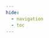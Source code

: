 ```yaml
---
hide:
  - navigation
  - toc
---
```


<style>
  .md-tabs {
	background-color: transparent;
	background: linear-gradient(rgba(0, 0, 0, .3), 30%, transparent);
  }

  .overlay {
    top: 0;
	bottom: 0;
    left: 0;
	right: 0;
    width: 100%;
    height: 100%;
    position: absolute;
    overflow: hidden;
  }

  .translucent {
    opacity: .5;
  }

  .sink {
    transform: translateY(-1.5em);
  }

  .smooth {
    transition: transform 0.1s ease;
  }

  .ghost {
	pointer-events: none;
  }

  .divider {
    height: 3em;
    width: 100%;
    background: linear-gradient(to right, transparent, 25%, var(--md-primary-fg-color--auto) 50%, 75%, transparent);
    background-size: 100% 0.1em;
    background-position: center;
    background-repeat: no-repeat;
    opacity: .1;
  }

  h1, h2, h3, h4, h5, h6 {
	font-family: "Ogg";
  }

  .title {
    width: 100%;
	height: 120vh;
  }

  .title-span {
	top: 0;
	left: 0;
	right: 0;
    width: 100%;
	height: 120vh;
	position: absolute;
  }

  .container {
    top: 55vh;
    width: 100%;
    height: auto;
    display: flex;
    flex-wrap: wrap;
    align-items: flex-start;
    justify-content: flex-start;
	position: relative;
  }

  .combined {
    height: auto;
    width: 5.7em;
    max-height: 100%;
    max-width: calc(30% - 3em);
    margin-left: 1.1em;
    margin-right: 1.9em;
    object-fit: contain;
  }

  .content-flex {
    flex: 1;
  }

  .mdx-switch button {
    cursor: pointer;
    transition: opacity 0.25s;
  }

  .mdx-switch button:focus,
  .mdx-switch button:hover {
    opacity: .75;
  }

  .mdx-switch button > code {
    background-color: var(--md-primary-fg-color);
    color: var(--md-primary-bg-color);
    display: block;
  }

  .colored-text {
    color: var(--md-primary-fg-color--auto);
  }

  .md-typeset details.palette, .admonition.palette {
    font-size: .9em;
  }

  .mdx-parallax-blur {
    filter: blur(calc(max(0, var(--mdx-parallax)) * 4px));
	will-change: transform;
  }

  .mdx-parallax-shift {
    transform: translateY(calc(max(0, min(1, var(--mdx-parallax))) * -3vh));
  }

  .mdx-parallax-fade {
    opacity: calc(1 - var(--mdx-parallax));
  }

  *{
    box-sizing: border-box;
  }

  .parallax {
    perspective: 100px;
    height: 100vh;
    overflow-x: hidden;
    overflow-y: auto;
    position: absolute;
    top: 0;
    bottom: 0;
    left: 0;
	right: 0;
    margin-left: -750px;
	margin-right: -750px;
  }

  .parallax__layer {
    position: absolute;
    top: 0;
    bottom: 0;
    left: 0;
    right: 0;
  }

  .parallax__layer img {
    display: block;
    position: absolute;
    bottom: 0;
  }

  .parallax__cover {
    background: #2D112B;
    display: block;
    position: absolute;
    top: 100%;
    left: 0;
    right: 0;
    height: 2000px;
    z-index: 2;
  }

  .parallax__layer__0 {
    transform: translateZ(-300px) scale(4);
  }

  .parallax__layer__1 {
    transform: translateZ(-250px) scale(3.5);
  }

  .parallax__layer__2 {
    transform: translateZ(-200px) scale(3);
  }

  .parallax__layer__3 {
    transform: translateZ(-150px) scale(2.5);
  }

  .parallax__layer__4 {
    transform: translateZ(-100px) scale(2);
  }

  .parallax__layer__5 {
    transform: translateZ(-50px) scale(1.5);
  }

  .parallax__layer__6 {
    transform: translateZ(0px) scale(1);
  }
</style>

<section class="title">
  <div class="container parallax parallax-blur parallax-fade" data-mdx-parallax-start="55%" data-mdx-parallax-end="10%">
    <span class="colored combined" style="-webkit-mask-image: url('assets/images/logo.png');">
      <img
        src="assets/images/logo.png"
        alt="Material Perfection"
       />
    </span>
    <div class="content-flex">
      <h1>Material Perfection</h1>
      <blockquote class="translucent sink">
        An Out-of-the-Box Repository that Toggles <a href="https://github.com/squidfunk/mkdocs-material">mkdocs-material</a> to the Perfection.
      </blockquote>
    </div>
  </div>
</section>

<section class="parallax">
  <div class="parallax__layer parallax__layer__0">
    <img src="https://github.com/samdbeckham/blog/blob/master/dev/_assets/images/articles/firewatch/layer_0.png?raw=true" />
  </div>
  <div class="parallax__layer parallax__layer__1">
    <img src="https://github.com/samdbeckham/blog/blob/master/dev/_assets/images/articles/firewatch/layer_1.png?raw=true" />
  </div>
  <div class="parallax__layer parallax__layer__2">
    <img src="https://github.com/samdbeckham/blog/blob/master/dev/_assets/images/articles/firewatch/layer_2.png?raw=true" />
  </div>
  <div class="parallax__layer parallax__layer__3">
    <img src="https://github.com/samdbeckham/blog/blob/master/dev/_assets/images/articles/firewatch/layer_3.png?raw=true" />
  </div>
  <div class="parallax__layer parallax__layer__4">
    <img src="https://github.com/samdbeckham/blog/blob/master/dev/_assets/images/articles/firewatch/layer_4.png?raw=true" />
  </div>
  <div class="parallax__layer parallax__layer__5">
    <img src="https://github.com/samdbeckham/blog/blob/master/dev/_assets/images/articles/firewatch/layer_5.png?raw=true" />
  </div>
  <div class="parallax__layer parallax__layer__6">
    <img src="https://github.com/samdbeckham/blog/blob/master/dev/_assets/images/articles/firewatch/layer_6.png?raw=true" />
  </div>
  <div class="parallax__cover"></div>
</section>

<!--
<section class="overlay ghost">
  <div class="rellax smooth bg-logo-1" data-rellax-speed="-1">
    <span class="colored" style="-webkit-mask-image: url('assets/images/logo.png');">
      <img src="assets/images/logo.png" />
    </span>
  </div>
  <div class="rellax smooth bg-logo-2" data-rellax-speed="-3">
    <span class="colored" style="-webkit-mask-image: url('assets/images/logo.png');">
      <img src="assets/images/logo.png" />
    </span>
  </div>
  <div class="rellax smooth bg-logo-3" data-rellax-speed="-2">
    <span class="colored" style="-webkit-mask-image: url('assets/images/logo.png');">
      <img src="assets/images/logo.png" />
    </span>
  </div>
</section>
-->

<h1 class="smooth mdx-parallax mdx-parallax-shift mdx-parallax-blur mdx-parallax-fade" data-mdx-parallax-start="23%" data-mdx-parallax-end="5%" data-mdx-parallax-bezier="cubic-bezier(.17, .84, .44, 1)" id="title">Mark It Down</h1>

Lorem ipsum dolor sit amet, consectetur adipiscing elit. Nulla et
euismod nulla. Curabitur feugiat, tortor non consequat finibus, justo
purus auctor massa, nec semper lorem quam in massa.

Lorem ipsum.

Lorem ipsum dolor sit amet, consectetur adipiscing elit. Nulla et
euismod nulla. Curabitur feugiat, tortor non consequat finibus, justo
purus auctor massa, nec semper lorem quam in massa.

Lorem ipsum.

<div class="divider"></div>
<div class="para-space"></div>

<h1 class="smooth mdx-parallax mdx-parallax-shift mdx-parallax-blur mdx-parallax-fade" data-mdx-parallax-start="23%" data-mdx-parallax-end="5%" data-mdx-parallax-bezier="cubic-bezier(.17, .84, .44, 1)">Deep Customization</h1>

???+ palette inline end "<span class="mdx-switch"><span class="colored-text">Paint It Pretty</span>&emsp;<button data-md-color-primary="--md-primary-fg-color--auto"><code>clear</code></button></span>"

    <div class="mdx-switch">
        <button data-md-color-primary="red"><code>red</code></button>
        <button data-md-color-primary="pink"><code>pink</code></button>
        <button data-md-color-primary="purple"><code>purple</code></button>
        <button data-md-color-primary="deep-purple"><code>deep purple</code></button>
        <button data-md-color-primary="indigo"><code>indigo</code></button>
        <button data-md-color-primary="blue"><code>blue</code></button>
        <button data-md-color-primary="light-blue"><code>light blue</code></button>
        <button data-md-color-primary="cyan"><code>cyan</code></button>
        <button data-md-color-primary="teal"><code>teal</code></button>
        <button data-md-color-primary="green"><code>green</code></button>
        <button data-md-color-primary="light-green"><code>light green</code></button>
        <button data-md-color-primary="lime"><code>lime</code></button>
        <button data-md-color-primary="yellow"><code>yellow</code></button>
        <button data-md-color-primary="amber"><code>amber</code></button>
        <button data-md-color-primary="orange"><code>orange</code></button>
        <button data-md-color-primary="deep-orange"><code>deep orange</code></button>
        <button data-md-color-primary="brown"><code>brown</code></button>
        <button data-md-color-primary="grey"><code>grey</code></button>
        <button data-md-color-primary="blue-grey"><code>blue grey</code></button>
        <button data-md-color-primary="black"><code>black</code></button>
        <button data-md-color-primary="white"><code>white</code></button>
        <code>and more...</code>
    </div>

<script>
	var buttons = document.querySelectorAll("button[data-md-color-primary]");
	buttons.forEach(function(button) {
		button.addEventListener("click", function() {
			var attr = this.getAttribute("data-md-color-primary");
			document.body.setAttribute("data-md-color-primary", attr);
		});
	});
</script>

Lorem ipsum dolor sit amet, consectetur adipiscing elit. Nulla et
euismod nulla. Curabitur feugiat, tortor non consequat finibus, justo
purus auctor massa, nec semper lorem quam in massa.

Lorem ipsum.

Lorem ipsum dolor sit amet, consectetur adipiscing elit. Nulla et
euismod nulla. Curabitur feugiat, tortor non consequat finibus, justo
purus auctor massa, nec semper lorem quam in massa.

Lorem ipsum.

Lorem ipsum dolor sit amet, consectetur adipiscing elit. Nulla et
euismod nulla. Curabitur feugiat, tortor non consequat finibus, justo
purus auctor massa, nec semper lorem quam in massa.

Lorem ipsum.

Lorem ipsum dolor sit amet, consectetur adipiscing elit. Nulla et
euismod nulla. Curabitur feugiat, tortor non consequat finibus, justo
purus auctor massa, nec semper lorem quam in massa.

Lorem ipsum.

<div class="divider"></div>
<div class="para-space"></div>

<h1 class="smooth mdx-parallax mdx-parallax-shift mdx-parallax-blur mdx-parallax-fade" data-mdx-parallax-start="23%" data-mdx-parallax-end="5%" data-mdx-parallax-bezier="cubic-bezier(.17, .84, .44, 1)">Out-of-the-Box</h1>

Lorem ipsum dolor sit amet, consectetur adipiscing elit. Nulla et
euismod nulla. Curabitur feugiat, tortor non consequat finibus, justo
purus auctor massa, nec semper lorem quam in massa.

Lorem ipsum.

Lorem ipsum dolor sit amet, consectetur adipiscing elit. Nulla et
euismod nulla. Curabitur feugiat, tortor non consequat finibus, justo
purus auctor massa, nec semper lorem quam in massa.

Lorem ipsum.

<div class="ending-space"></div>

<script src="javascripts/rellax.min.js"></script>
<script>
	var rellax = new Rellax(".rellax");
</script>

